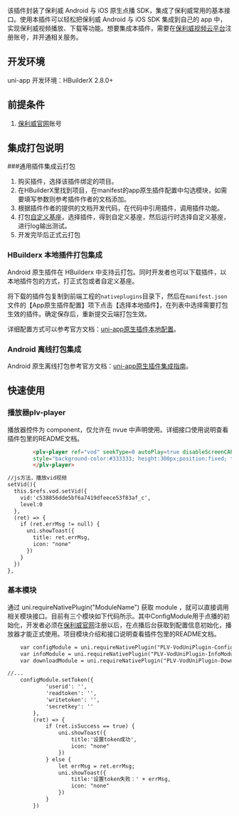 该插件封装了保利威 Android 与 iOS 原生点播 SDK，集成了保利威常用的基本接口。使用本插件可以轻松把保利威 Android 与 iOS SDK 集成到自己的 app 中，实现保利威视频播放、下载等功能。想要集成本插件，需要在[保利威视频云平台](http://www.polyv.net/)注册账号，并开通相关服务。

## 开发环境

uni-app 开发环境：HBuilderX 2.8.0+

## 前提条件

1. [保利威官网](http://www.polyv.net/)账号

## 集成打包说明

###通用插件集成云打包

1. 购买插件，选择该插件绑定的项目。
2. 在HBuilderX里找到项目，在manifest的app原生插件配置中勾选模块，如需要填写参数则参考插件作者的文档添加。
3. 根据插件作者的提供的文档开发代码，在代码中引用插件，调用插件功能。
4. 打包[自定义基座](https://ask.dcloud.net.cn/article/35115)，选择插件，得到自定义基座，然后运行时选择自定义基座，进行log输出测试。
5. 开发完毕后正式云打包

### HBuilderx 本地插件打包集成

Android 原生插件在 HBuilderx 中支持云打包。同时开发者也可以下载插件，以本地插件包的方式，打正式包或者自定义基座。

将下载的插件包复制到前端工程的`nativeplugins`目录下，然后在`manifest.json`文件的【App原生插件配置】项下点击【选择本地插件】，在列表中选择需要打包生效的插件。确定保存后，重新提交云端打包生效。

详细配置方式可以参考官方文档：[uni-app原生插件本地配置](https://nativesupport.dcloud.net.cn/NativePlugin/use/use_local_plugin?id=uni-app%e5%8e%9f%e7%94%9f%e6%8f%92%e4%bb%b6%e6%9c%ac%e5%9c%b0%e9%85%8d%e7%bd%ae)。

### Android 离线打包集成

Android 原生离线打包参考官方文档：[uni-app原生插件集成指南](https://nativesupport.dcloud.net.cn/NativePlugin/offline_package/android?id=uni-app原生插件集成指南)。

## 快速使用

### 播放器plv-player

播放器控件为 component，仅允许在 nvue 中声明使用。详细接口使用说明查看插件包里的README文档。

```html
		<plv-player ref="vod" seekType=0 autoPlay=true disableScreenCAP=false rememberLastPosition=false @onPlayStatus="onPlayStatus" @onPlayError="onPlayError" @positionChange="positionChange" 
		style="background-color:#333333; height:300px;position:fixed; top:0px; left:0px; right:0px;">
		</plv-player>

//js方法，播放vid视频
setVid(){
  this.$refs.vod.setVid({
    vid:'c538856dde5bf6a7419dfeece53f83af_c',
    level:0
  },
  (ret) => {
    if (ret.errMsg != null) {
      uni.showToast({
        title: ret.errMsg,
        icon: "none"
      })
    }
  })
},

```

### 基本模块

通过 uni.requireNativePlugin("ModuleName") 获取 module ，就可以直接调用相关模块接口。目前有三个模块如下代码所示。其中ConfigModule用于点播的初始化，开发者必须在[保利威官网](http://www.polyv.net/)注册以后，在点播后台获取到配置信息初始化，播放器才能正式使用。项目模块介绍和接口说明查看插件包里的README文档。

```html
	var configModule = uni.requireNativePlugin("PLV-VodUniPlugin-ConfigModule")
	var infoModule = uni.requireNativePlugin("PLV-VodUniPlugin-InfoModule")
	var downloadModule = uni.requireNativePlugin("PLV-VodUniPlugin-DownloadModule")

//...
	configModule.setToken({
			'userid': '',
			'readtoken': '',
			'writetoken': '',
			'secretkey': ''
		},
		(ret) => {
			if (ret.isSuccess == true) {
				uni.showToast({
					title:'设置token成功',
					icon: "none"
				})
			} else {
				let errMsg = ret.errMsg;
				uni.showToast({
					title:'设置token失败：' + errMsg,
					icon: "none"
				})
			}
		})

```





